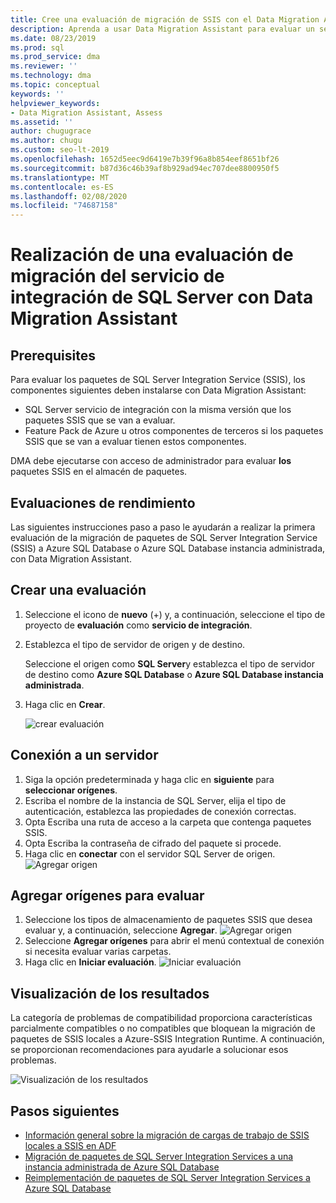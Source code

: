 ```yaml
---
title: Cree una evaluación de migración de SSIS con el Data Migration Assistant
description: Aprenda a usar Data Migration Assistant para evaluar un servicio de integración SQL Server (SSIS) local antes de migrar a Azure SQL Database o Azure SQL Database instancia administrada
ms.date: 08/23/2019
ms.prod: sql
ms.prod_service: dma
ms.reviewer: ''
ms.technology: dma
ms.topic: conceptual
keywords: ''
helpviewer_keywords:
- Data Migration Assistant, Assess
ms.assetid: ''
author: chugugrace
ms.author: chugu
ms.custom: seo-lt-2019
ms.openlocfilehash: 1652d5eec9d6419e7b39f96a8b854eef8651bf26
ms.sourcegitcommit: b87d36c46b39af8b929ad94ec707dee8800950f5
ms.translationtype: MT
ms.contentlocale: es-ES
ms.lasthandoff: 02/08/2020
ms.locfileid: "74687158"
---
```

# <a name="perform-a-sql-server-integration-service-migration-assessment-with-data-migration-assistant"></a>Realización de una evaluación de migración del servicio de integración de SQL Server con Data Migration Assistant

## <a name="prerequisites"></a>Prerequisites

Para evaluar los paquetes de SQL Server Integration Service (SSIS), los componentes siguientes deben instalarse con Data Migration Assistant:

- SQL Server servicio de integración con la misma versión que los paquetes SSIS que se van a evaluar.
- Feature Pack de Azure u otros componentes de terceros si los paquetes SSIS que se van a evaluar tienen estos componentes.  

DMA debe ejecutarse con acceso de administrador para evaluar **los** paquetes SSIS en el almacén de paquetes.

## <a name="performance-assessments"></a>Evaluaciones de rendimiento

Las siguientes instrucciones paso a paso le ayudarán a realizar la primera evaluación de la migración de paquetes de SQL Server Integration Service (SSIS) a Azure SQL Database o Azure SQL Database instancia administrada, con Data Migration Assistant.

## <a name="create-an-assessment"></a>Crear una evaluación

1. Seleccione el icono de **nuevo** (+) y, a continuación, seleccione el tipo de proyecto de **evaluación** como **servicio de integración**.

1. Establezca el tipo de servidor de origen y de destino.

    Seleccione el origen como **SQL Server**y establezca el tipo de servidor de destino como **Azure SQL Database** o **Azure SQL Database instancia administrada**.

1. Haga clic en **Crear**.

    ![crear evaluación](media/dma-assess-ssis/dma-assess-ssis-create.png)

## <a name="connect-to-a-server"></a>Conexión a un servidor

1. Siga la opción predeterminada y haga clic en **siguiente** para **seleccionar orígenes**.
1. Escriba el nombre de la instancia de SQL Server, elija el tipo de autenticación, establezca las propiedades de conexión correctas.
1. Opta Escriba una ruta de acceso a la carpeta que contenga paquetes SSIS.
1. Opta Escriba la contraseña de cifrado del paquete si procede.
1. Haga clic en **conectar** con el servidor SQL Server de origen.
  ![Agregar origen](media/dma-assess-ssis/dma-assess-ssis-addsource.png)

## <a name="add-sources-to-assess"></a>Agregar orígenes para evaluar

1. Seleccione los tipos de almacenamiento de paquetes SSIS que desea evaluar y, a continuación, seleccione **Agregar**.
![Agregar origen](media/dma-assess-ssis/dma-assess-ssis-addsource-type.png)
1. Seleccione **Agregar orígenes** para abrir el menú contextual de conexión si necesita evaluar varias carpetas.
1. Haga clic en **Iniciar evaluación**.
  ![Iniciar evaluación](media/dma-assess-ssis/dma-assess-ssis-assess.png)

## <a name="view-results"></a>Visualización de los resultados

La categoría de problemas de compatibilidad proporciona características parcialmente compatibles o no compatibles que bloquean la migración de paquetes de SSIS locales a Azure-SSIS Integration Runtime. A continuación, se proporcionan recomendaciones para ayudarle a solucionar esos problemas.

![Visualización de los resultados](media/dma-assess-ssis/dma-assess-ssis-result.png)

## <a name="next-steps"></a>Pasos siguientes

- [Información general sobre la migración de cargas de trabajo de SSIS locales a SSIS en ADF](https://docs.microsoft.com/azure/data-factory/scenario-ssis-migration-overview)
- [Migración de paquetes de SQL Server Integration Services a una instancia administrada de Azure SQL Database](https://docs.microsoft.com/azure/dms/how-to-migrate-ssis-packages-managed-instance)
- [Reimplementación de paquetes de SQL Server Integration Services a Azure SQL Database](https://docs.microsoft.com/azure/dms/how-to-migrate-ssis-packages)
